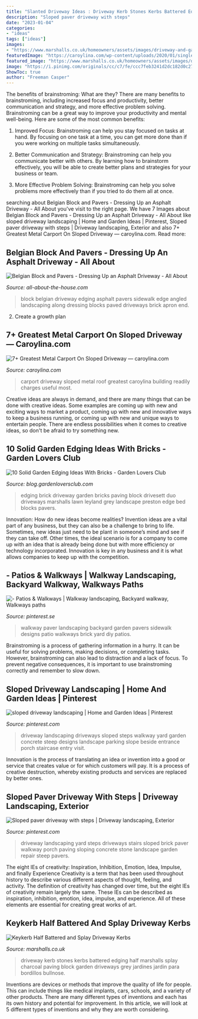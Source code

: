 ```yaml
---
title: "Slanted Driveway Ideas : Driveway Kerb Stones Kerbs Battered Edging Half Marshalls Splay Charcoal Paving Block Garden Driveways Grey Jardines Jardin Para Bordillos Bullnose"
description: "Sloped paver driveway with steps"
date: "2023-01-04"
categories:
- "ideas"
tags: ["ideas"]
images:
- "https://www.marshalls.co.uk/homeowners/assets/images/driveway-and-garden-products/keykerb-half-battered-and-splay-driveway-kerbs_1_hz.jpg"
featuredImage: "https://caroylina.com/wp-content/uploads/2020/01/single-slope-carport-kits-flat-roof-prices-metal-building-image-sample-in-metal-carport-on-sloped-driveway.jpg"
featured_image: "https://www.marshalls.co.uk/homeowners/assets/images/driveway-and-garden-products/keykerb-half-battered-and-splay-driveway-kerbs_1_hz.jpg"
image: "https://i.pinimg.com/originals/cc/c7/fe/ccc7feb3241d2dc182d0c271d5cb882e.jpg"
ShowToc: true
author: "Freeman Casper"
---
```



The benefits of brainstroming: What are they?
There are many benefits to brainstroming, including increased focus and productivity, better communication and strategy, and more effective problem solving. Brainstroming can be a great way to improve your productivity and mental well-being. Here are some of the most common benefits: 
1. Improved Focus: Brainstroming can help you stay focused on tasks at hand. By focusing on one task at a time, you can get more done than if you were working on multiple tasks simultaneously. 

2. Better Communication and Strategy: Brainstroming can help you communicate better with others. By learning how to brainstorm effectively, you will be able to create better plans and strategies for your business or team. 

3. More Effective Problem Solving: Brainstroming can help you solve problems more effectively than if you tried to do them all at once.

	

		
searching about Belgian Block and Pavers - Dressing Up an Asphalt Driveway - All About you've visit to the right page. We have 7 Images about Belgian Block and Pavers - Dressing Up an Asphalt Driveway - All About like sloped driveway landscaping | Home and Garden Ideas | Pinterest, Sloped paver driveway with steps | Driveway landscaping, Exterior and also 7+ Greatest Metal Carport On Sloped Driveway — caroylina.com. Read more:
		
    
## Belgian Block And Pavers - Dressing Up An Asphalt Driveway - All About

<img loading=lazy src="http://www.all-about-the-house.com/wp-content/uploads/2011/03/Belgian-Block-Edge-1.jpg" onerror="this.onerror=null;this.src='https://tse4.mm.bing.net/th?id=OIP.I41Lo0jf8anHDuSVtGj6RAHaFj&amp;pid=15.1';" alt="Belgian Block and Pavers - Dressing Up an Asphalt Driveway - All About">

_Source: all-about-the-house.com_

>block belgian driveway edging asphalt pavers sidewalk edge angled landscaping along dressing blocks paved driveways brick apron end. 

	

2. Create a growth plan 

    
## 7+ Greatest Metal Carport On Sloped Driveway — Caroylina.com

<img loading=lazy src="https://caroylina.com/wp-content/uploads/2020/01/single-slope-carport-kits-flat-roof-prices-metal-building-image-sample-in-metal-carport-on-sloped-driveway.jpg" onerror="this.onerror=null;this.src='https://tse1.mm.bing.net/th?id=OIP.y-gDpmhmkm2wLbX6HcVKigHaFj&amp;pid=15.1';" alt="7+ Greatest Metal Carport On Sloped Driveway — caroylina.com">

_Source: caroylina.com_

>carport driveway sloped metal roof greatest caroylina building readily charges useful most. 

	

Creative ideas are always in demand, and there are many things that can be done with creative ideas. Some examples are coming up with new and exciting ways to market a product, coming up with new and innovative ways to keep a business running, or coming up with new and unique ways to entertain people. There are endless possibilities when it comes to creative ideas, so don't be afraid to try something new.

    
## 10 Solid Garden Edging Ideas With Bricks - Garden Lovers Club

<img loading=lazy src="https://blog.gardenloversclub.com/wp-content/uploads/2015/07/81.jpg" onerror="this.onerror=null;this.src='https://tse4.mm.bing.net/th?id=OIP.J7qNtyqiTkwKAnPUplEa9AHaEK&amp;pid=15.1';" alt="10 Solid Garden Edging Ideas With Bricks - Garden Lovers Club">

_Source: blog.gardenloversclub.com_

>edging brick driveway garden bricks paving block drivesett duo driveways marshalls lawn leyland grey landscape preston edge bed blocks pavers. 

	

Innovation: How do new ideas become realities?
Invention ideas are a vital part of any business, but they can also be a challenge to bring to life. Sometimes, new ideas just need to be plant in someone’s mind and see if they can take off. Other times, the ideal scenario is for a company to come up with an idea that is already being done but with more efficiency or technology incorporated. Innovation is key in any business and it is what allows companies to keep up with the competition.

    
## - Patios &amp; Walkways | Walkway Landscaping, Backyard Walkway, Walkways Paths

<img loading=lazy src="https://i.pinimg.com/originals/c6/25/e2/c625e232a4063e1e0bc5b122f5213827.jpg" onerror="this.onerror=null;this.src='https://tse3.mm.bing.net/th?id=OIP.cq1V6dY0aZZpDp2nYzJrvwHaFj&amp;pid=15.1';" alt="- Patios &amp; Walkways | Walkway landscaping, Backyard walkway, Walkways paths">

_Source: pinterest.se_

>walkway paver landscaping backyard garden pavers sidewalk designs patio walkways brick yard diy patios. 

	

Brainstroming is a process of gathering information in a hurry. It can be useful for solving problems, making decisions, or completing tasks. However, brainstroming can also lead to distraction and a lack of focus. To prevent negative consequences, it is important to use brainstroming correctly and remember to slow down.

    
## Sloped Driveway Landscaping | Home And Garden Ideas | Pinterest

<img loading=lazy src="http://media-cache-ak0.pinimg.com/736x/0c/c5/7d/0cc57dd767785209c2f93c9d6087c2c6.jpg" onerror="this.onerror=null;this.src='https://tse1.mm.bing.net/th?id=OIP.jAeYg9L_dsC_jbZF6--1MgHaJ3&amp;pid=15.1';" alt="sloped driveway landscaping | Home and Garden Ideas | Pinterest">

_Source: pinterest.com_

>driveway landscaping driveways sloped steps walkway yard garden concrete steep designs landscape parking slope beside entrance porch staircase entry visit. 

	

Innovation is the process of translating an idea or invention into a good or service that creates value or for which customers will pay. It is a process of creative destruction, whereby existing products and services are replaced by better ones.

    
## Sloped Paver Driveway With Steps | Driveway Landscaping, Exterior

<img loading=lazy src="https://i.pinimg.com/originals/cc/c7/fe/ccc7feb3241d2dc182d0c271d5cb882e.jpg" onerror="this.onerror=null;this.src='https://tse3.mm.bing.net/th?id=OIP.9by8g8TfJAVVYmZmcx3bZQHaFj&amp;pid=15.1';" alt="Sloped paver driveway with steps | Driveway landscaping, Exterior">

_Source: pinterest.com_

>driveway landscaping yard steps driveways stairs sloped brick paver walkway porch paving sloping concrete stone landscape garden repair steep pavers. 

	

The eight IEs of creativity: Inspiration, Inhibition, Emotion, Idea, Impulse, and finally Experience
Creativity is a term that has been used throughout history to describe various different aspects of thought, feeling, and activity. The definition of creativity has changed over time, but the eight IEs of creativity remain largely the same. These IEs can be described as inspiration, inhibition, emotion, idea, impulse, and experience. All of these elements are essential for creating great works of art.

    
## Keykerb Half Battered And Splay Driveway Kerbs

<img loading=lazy src="https://www.marshalls.co.uk/homeowners/assets/images/driveway-and-garden-products/keykerb-half-battered-and-splay-driveway-kerbs_1_hz.jpg" onerror="this.onerror=null;this.src='https://tse1.mm.bing.net/th?id=OIP.ZrKOQlloDyAd1T_6ewEbAAHaE8&amp;pid=15.1';" alt="Keykerb Half Battered and Splay Driveway Kerbs">

_Source: marshalls.co.uk_

>driveway kerb stones kerbs battered edging half marshalls splay charcoal paving block garden driveways grey jardines jardin para bordillos bullnose. 

	

Inventions are devices or methods that improve the quality of life for people. This can include things like medical implants, cars, schools, and a variety of other products. There are many different types of inventions and each has its own history and potential for improvement. In this article, we will look at 5 different types of inventions and why they are worth considering.

